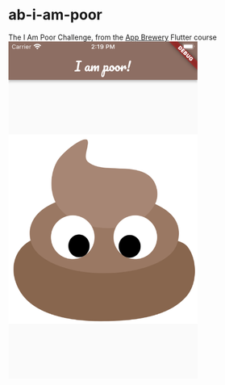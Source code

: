 # ab-i-am-poor
The I Am Poor Challenge, from the [App Brewery](https://appbrewery.com/) Flutter course
<img src="/repo_images/i_am_poor.png" width="375"/>
